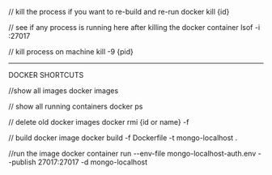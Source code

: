 // kill the process if you want to re-build and re-run
docker kill {id}

// see if any process is running here after killing the docker container
lsof -i :27017

// kill process on machine
kill -9 {pid}


------------------------------------------------
DOCKER SHORTCUTS

//show all images
docker images

// show all running containers
docker ps

// delete old docker images
docker rmi {id or name} -f

// build docker image
docker build  -f Dockerfile -t mongo-localhost .

//run the image
docker container run --env-file mongo-localhost-auth.env --publish 27017:27017 -d mongo-localhost
